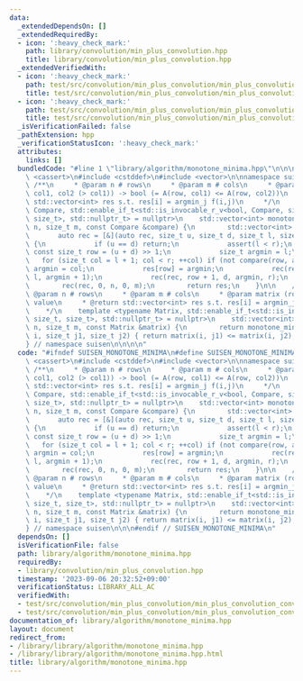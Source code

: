 ```yaml
---
data:
  _extendedDependsOn: []
  _extendedRequiredBy:
  - icon: ':heavy_check_mark:'
    path: library/convolution/min_plus_convolution.hpp
    title: library/convolution/min_plus_convolution.hpp
  _extendedVerifiedWith:
  - icon: ':heavy_check_mark:'
    path: test/src/convolution/min_plus_convolution/min_plus_convolution_convex_arbitrary.test.cpp
    title: test/src/convolution/min_plus_convolution/min_plus_convolution_convex_arbitrary.test.cpp
  - icon: ':heavy_check_mark:'
    path: test/src/convolution/min_plus_convolution/min_plus_convolution_convex_convex.test.cpp
    title: test/src/convolution/min_plus_convolution/min_plus_convolution_convex_convex.test.cpp
  _isVerificationFailed: false
  _pathExtension: hpp
  _verificationStatusIcon: ':heavy_check_mark:'
  attributes:
    links: []
  bundledCode: "#line 1 \"library/algorithm/monotone_minima.hpp\"\n\n\n\n#include\
    \ <cassert>\n#include <cstddef>\n#include <vector>\n\nnamespace suisen {\n   \
    \ /**\n     * @param n # rows\n     * @param m # cols\n     * @param compare (row,\
    \ col1, col2 (> col1)) -> bool (= A(row, col1) <= A(row, col2))\n     * @return\
    \ std::vector<int> res s.t. res[i] = argmin_j f(i,j)\n     */\n    template <typename\
    \ Compare, std::enable_if_t<std::is_invocable_r_v<bool, Compare, size_t, size_t,\
    \ size_t>, std::nullptr_t> = nullptr>\n    std::vector<int> monotone_minima(size_t\
    \ n, size_t m, const Compare &compare) {\n        std::vector<int> res(n);\n \
    \       auto rec = [&](auto rec, size_t u, size_t d, size_t l, size_t r) -> void\
    \ {\n            if (u == d) return;\n            assert(l < r);\n           \
    \ const size_t row = (u + d) >> 1;\n            size_t argmin = l;\n         \
    \   for (size_t col = l + 1; col < r; ++col) if (not compare(row, argmin, col))\
    \ argmin = col;\n            res[row] = argmin;\n            rec(rec, u, row,\
    \ l, argmin + 1);\n            rec(rec, row + 1, d, argmin, r);\n        };\n\
    \        rec(rec, 0, n, 0, m);\n        return res;\n    }\n\n    /**\n     *\
    \ @param n # rows\n     * @param m # cols\n     * @param matrix (row, col) ->\
    \ value\n     * @return std::vector<int> res s.t. res[i] = argmin_j f(i,j)\n \
    \    */\n    template <typename Matrix, std::enable_if_t<std::is_invocable_v<Matrix,\
    \ size_t, size_t>, std::nullptr_t> = nullptr>\n    std::vector<int> monotone_minima(size_t\
    \ n, size_t m, const Matrix &matrix) {\n        return monotone_minima(n, m, [&matrix](size_t\
    \ i, size_t j1, size_t j2) { return matrix(i, j1) <= matrix(i, j2); });\n    }\n\
    } // namespace suisen\n\n\n\n"
  code: "#ifndef SUISEN_MONOTONE_MINIMA\n#define SUISEN_MONOTONE_MINIMA\n\n#include\
    \ <cassert>\n#include <cstddef>\n#include <vector>\n\nnamespace suisen {\n   \
    \ /**\n     * @param n # rows\n     * @param m # cols\n     * @param compare (row,\
    \ col1, col2 (> col1)) -> bool (= A(row, col1) <= A(row, col2))\n     * @return\
    \ std::vector<int> res s.t. res[i] = argmin_j f(i,j)\n     */\n    template <typename\
    \ Compare, std::enable_if_t<std::is_invocable_r_v<bool, Compare, size_t, size_t,\
    \ size_t>, std::nullptr_t> = nullptr>\n    std::vector<int> monotone_minima(size_t\
    \ n, size_t m, const Compare &compare) {\n        std::vector<int> res(n);\n \
    \       auto rec = [&](auto rec, size_t u, size_t d, size_t l, size_t r) -> void\
    \ {\n            if (u == d) return;\n            assert(l < r);\n           \
    \ const size_t row = (u + d) >> 1;\n            size_t argmin = l;\n         \
    \   for (size_t col = l + 1; col < r; ++col) if (not compare(row, argmin, col))\
    \ argmin = col;\n            res[row] = argmin;\n            rec(rec, u, row,\
    \ l, argmin + 1);\n            rec(rec, row + 1, d, argmin, r);\n        };\n\
    \        rec(rec, 0, n, 0, m);\n        return res;\n    }\n\n    /**\n     *\
    \ @param n # rows\n     * @param m # cols\n     * @param matrix (row, col) ->\
    \ value\n     * @return std::vector<int> res s.t. res[i] = argmin_j f(i,j)\n \
    \    */\n    template <typename Matrix, std::enable_if_t<std::is_invocable_v<Matrix,\
    \ size_t, size_t>, std::nullptr_t> = nullptr>\n    std::vector<int> monotone_minima(size_t\
    \ n, size_t m, const Matrix &matrix) {\n        return monotone_minima(n, m, [&matrix](size_t\
    \ i, size_t j1, size_t j2) { return matrix(i, j1) <= matrix(i, j2); });\n    }\n\
    } // namespace suisen\n\n\n#endif // SUISEN_MONOTONE_MINIMA\n"
  dependsOn: []
  isVerificationFile: false
  path: library/algorithm/monotone_minima.hpp
  requiredBy:
  - library/convolution/min_plus_convolution.hpp
  timestamp: '2023-09-06 20:32:52+09:00'
  verificationStatus: LIBRARY_ALL_AC
  verifiedWith:
  - test/src/convolution/min_plus_convolution/min_plus_convolution_convex_arbitrary.test.cpp
  - test/src/convolution/min_plus_convolution/min_plus_convolution_convex_convex.test.cpp
documentation_of: library/algorithm/monotone_minima.hpp
layout: document
redirect_from:
- /library/library/algorithm/monotone_minima.hpp
- /library/library/algorithm/monotone_minima.hpp.html
title: library/algorithm/monotone_minima.hpp
---
```

